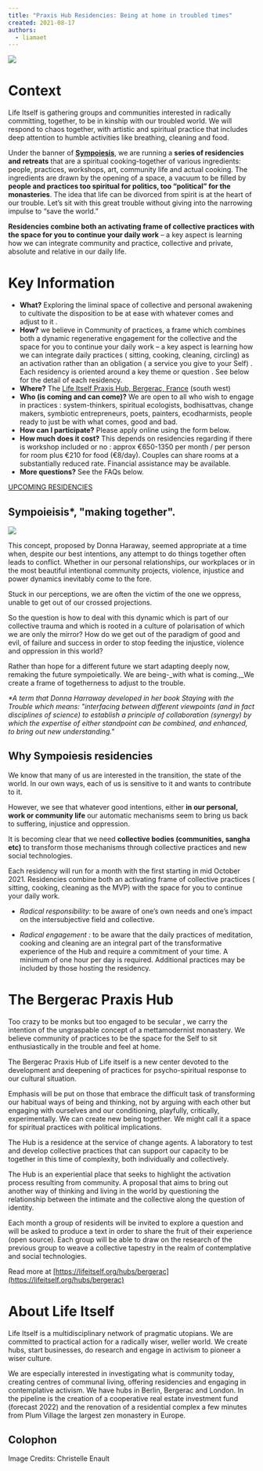 ```yaml
---
title: "Praxis Hub Residencies: Being at home in troubled times"
created: 2021-08-17
authors: 
  - liamaet
---
```


![](/assets/images/image-1024x865.png)

# Context

Life Itself is gathering groups and communities interested in radically committing, together, to be in kinship with our troubled world. We will respond to chaos together, with artistic and spiritual practice that includes deep attention to humble activities like breathing, cleaning and food. 

Under the banner of **[Sympoiesis](#sympoiesis-making-together)**, we are running a **series of residencies and retreats** that are a spiritual cooking-together of various ingredients: people, practices, workshops, art, community life and actual cooking. The ingredients are drawn by the opening of a space, a vacuum to be filled by **people and practices too spiritual for politics, too “political” for the monasteries**. The idea that life can be divorced from spirit is at the heart of our trouble. Let’s sit with this great trouble without giving into the narrowing impulse to “save the world.”

**Residencies combine both an activating frame of collective practices with the space for you to continue your daily work** – a key aspect is learning how we can integrate community and practice, collective and private, absolute and relative in our daily life.

# Key Information

- **What?** Exploring the liminal space of collective and personal awakening to cultivate the disposition to be at ease with whatever comes and adjust to it .
- **How?** we believe in Community of practices, a frame which combines both a dynamic regenerative engagement for the collective and the space for you to continue your daily work – a key aspect is learning how we can integrate daily practices ( sitting, cooking, cleaning, circling) as an activation rather than an obligation ( a service you give to your Self) . Each residency is oriented around a key theme or question . See below for the detail of each residency.
- **Where?** The [Life Itself Praxis Hub, Bergerac, France](https://lifeitself.org/hubs/bergerac) (south west)
- **Who (is coming and can come)?** We are open to all who wish to engage in practices : system-thinkers, spiritual ecologists, bodhisattvas, change makers, symbiotic entrepreneurs, poets, painters, ecodharmists, people ready to just be with what comes, good and bad. 
- **How can I participate?** Please apply online using the form below.
- **How much does it cost?** This depends on residencies regarding if there is workshop included or no : approx €650-1350 per month / per person for room plus €210 for food (€8/day). Couples can share rooms at a substantially reduced rate. Financial assistance may be available.
- **More questions?** See the FAQs below.

[UPCOMING RESIDENCIES](https://forms.gle/iXLfb8cVqnehrmDs8)

## Sympoieisis\*, "making together". 

![](https://lh3.googleusercontent.com/ZEqfC-7S1l6hPt4DvHN4drBKuGiYcw2rCkOSDJY3AKuFL3c3eWb33XNBH9YzAi0BuxlALUUBAJqu4laTEvtDOa-gzn62USg54lSw53WEtGyNx0i6gYy0-6oGr7uhHMl2nKWXmvcA)

This concept, proposed by Donna Haraway, seemed appropriate at a time when, despite our best intentions, any attempt to do things together often leads to conflict. Whether in our personal relationships, our workplaces or in the most beautiful intentional community projects, violence, injustice and power dynamics inevitably come to the fore. 

Stuck in our perceptions, we are often the victim of the one we oppress, unable to get out of our crossed projections. 

So the question is how to deal with this dynamic which is part of our collective trauma and which is rooted in a culture of polarisation of which we are only the mirror? How do we get out of the paradigm of good and evil, of failure and success in order to stop feeding the injustice, violence and oppression in this world?

Rather than hope for a different future we start adapting deeply now, remaking the future sympoietically. We are being-_with what is coming.,_We create a frame of togetherness to adjust to the trouble.

 _\*A term that Donna Harraway developed in her book Staying with the Trouble which means: "interfacing between different viewpoints (and in fact disciplines of science) to establish a principle of collaboration (synergy) by which the expertise of either standpoint can be combined, and enhanced, to bring out new understanding."_

## Why Sympoiesis residencies

We know that many of us are interested in the transition, the state of the world. In our own ways, each of us is sensitive to it and wants to contribute to it.

However, we see that whatever good intentions, either **in our personal, work or community life** our automatic mechanisms seem to bring us back to suffering, injustice and oppression.

It is becoming clear that we need **collective bodies (communities, sangha etc)** to transform those mechanisms through collective practices and new social technologies.

Each residency will run for a month with the first starting in mid October 2021. Residencies combine both an activating frame of collective practices ( sitting, cooking, cleaning as the MVP) with the space for you to continue your daily work.

- _Radical responsibility:_ to be aware of one’s own needs and one’s impact on the intersubjective field and collective.

- _Radical engagement :_ to be aware that the daily practices of meditation, cooking and cleaning are an integral part of the transformative experience of the Hub and require a commitment of your time. A minimum of one hour per day is required. Additional practices may be included by those hosting the residency. 

# The Bergerac Praxis Hub

Too crazy to be monks but too engaged to be secular , we carry the intention of the ungraspable concept of a mettamodernist monastery. We believe community of practices to be the space for the Self to sit enthusiastically in the trouble and feel at home.

The Bergerac Praxis Hub of Life itself is a new center devoted to the development and deepening of practices for psycho-spiritual response to our cultural situation.

Emphasis will be put on those that embrace the difficult task of transforming our habitual ways of being and thinking, not by arguing with each other but engaging with ourselves and our conditioning, playfully, critically, experimentally. We can create new being together. We might call it a space for spiritual practices with political implications.  

The Hub is a residence at the service of change agents. A laboratory to test and develop collective practices that can support our capacity to be together in this time of complexity, both individually and collectively.

The Hub is an experiential place that seeks to highlight the activation process resulting from community. A proposal that aims to bring out another way of thinking and living in the world by questioning the relationship between the intimate and the collective along the question of identity.

Each month a group of residents will be invited to explore a question and will be asked to produce a text in order to share the fruit of their experience (open source). Each group will be able to draw on the research of the previous group to weave a collective tapestry in the realm of contemplative and social technologies.

Read more at [https://lifeitself.org/hubs/bergerac](https://lifeitself.org/hubs/bergerac)

# About Life Itself

Life Itself is a multidisciplinary network of pragmatic utopians. We are committed to practical action for a radically wiser, weller world. We create hubs, start businesses, do research and engage in activism to pioneer a wiser culture.

We are especially interested in investigating what is community today, creating centres of communal living, offering residencies and engaging in contemplative activism. We have hubs in Berlin, Bergerac and London. In the pipeline is the creation of a cooperative real estate investment fund (forecast 2022) and the renovation of a residential complex a few minutes from Plum Village the largest zen monastery in Europe.

## Colophon

Image Credits: Christelle Enault
